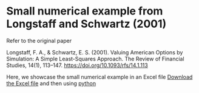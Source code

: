 # Small numerical example from Longstaff and Schwartz (2001)

Refer to the original paper

Longstaff, F. A., & Schwartz, E. S. (2001). Valuing American Options by Simulation: A Simple Least-Squares Approach. The Review of Financial Studies, 14(1), 113–147. https://doi.org/10.1093/rfs/14.1.113 

Here, we showcase the small numerical example in an Excel file [Download the Excel file](https://github.com/pletourneau-lsmc/SUPER_LSMC/raw/main/fundamental/L-S_small_example.xlsx)
and then using [python](https://github.com/pletourneau-lsmc/SUPER_LSMC/raw/main/fundamental/L-S_small_example.ipynb)
